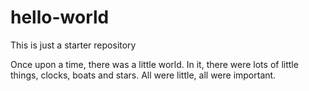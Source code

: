# hello-world
This is just a starter repository

Once upon a time, there was a little world. In it, there were lots of little things, clocks, boats and stars. All were little, all were important. 
